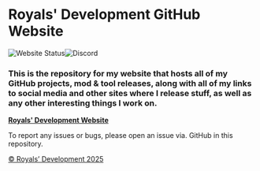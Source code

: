 # Royals' Development GitHub Website

![Website Status](https://img.shields.io/badge/Website_Status-Under_Construction-yellow?logo=github)![Discord](https://img.shields.io/badge/Royals%E2%80%99%20Development%20Discord%20Server-darkblue?style=flat&logo=discord&logoColor=white&link=https%3A%2F%2Fdiscord.gg%2FywwvZ66QbX)

### This is the repository for my website that hosts all of my GitHub projects, mod & tool releases, along with all of my links to social media and other sites where I release stuff, as well as any other interesting things I work on.

**[Royals' Development Website](https://frvrroyals.github.io)**

To report any issues or bugs, please open an issue via. GitHub in this repository.

[© Royals’ Development 2025](LICENSE.md/)